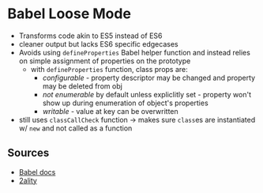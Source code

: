 # Babel Loose Mode

- Transforms code akin to ES5 instead of ES6
- cleaner output but lacks ES6 specific edgecases
- Avoids using `defineProperties` Babel helper function and instead relies on simple assignment of properties on the prototype
	- with `defineProperties` function, class props are:
		- *configurable* - property descriptor may be changed and property may be deleted from obj
		- *not enumerable* by default unless expliclitly set - property won't show up during enumeration of object's properties
		- *writable* - value at key can be overwritten 
- still uses `classCallCheck` function -> makes sure `class`es are instantiated w/ `new` and not called as a function

## Sources

- [Babel docs](https://developit.github.io/babel-legacy-docs//docs/advanced/loose/)
- [2ality](http://2ality.com/2015/12/babel6-loose-mode.html)
